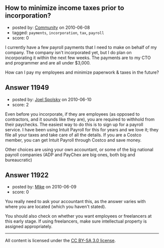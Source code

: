 ## How to minimize income taxes prior to incorporation?

- posted by: [Community](https://stackexchange.com/users/-1/-1-community) on 2010-06-08
- tagged: `payments`, `incorporation`, `tax`, `payroll`
- score: 0

I currently have a few payroll payments that I need to make on behalf of my company.  The company isn't incorporated yet, but I do plan on incorporating it within the next few weeks. The payments are to my CTO and programmer and are all under $3,000. 

How can I pay my employees and minimize paperwork & taxes in the future?


## Answer 11949

- posted by: [Joel Spolsky](https://stackexchange.com/users/-1/4335-joel-spolsky) on 2010-06-10
- score: 2

Even before you incorporate, if they are employees (as opposed to contractors, and it sounds like they are), you are required to withhold from their paychecks. The easiest way to do this is to sign up for a payroll service. I have been using Intuit Payroll for this for years and we love it; they file all your taxes and take care of all the details. If you are a Costco member, you can get Intuit Payroll through Costco and save money.

Other choices are using your own accountant, or some of the big national payroll companies (ADP and PayChex are big ones, both big and bureaucratic)


## Answer 11922

- posted by: [Mike](https://stackexchange.com/users/-1/3475-mike) on 2010-06-09
- score: 0

You really need to ask your accountant this, as the answer varies with where you are located (which you haven't stated).

You should also check on whether you want employees or freelancers at this early stage. If using freelancers, make sure intellectual property is assigned appropriately.



---

All content is licensed under the [CC BY-SA 3.0 license](https://creativecommons.org/licenses/by-sa/3.0/).
